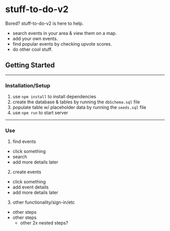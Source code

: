 # stuff-to-do-v2

Bored? stuff-to-do-v2 is here to help.

* search events in your area & view them on a map.
* add your own events.
* find popular events by checking upvote scores.
* do other cool stuff.

## Getting Started

---

### Installation/Setup

1. use `npm install` to install dependencies
2. create the database & tables by running the `dbSchema.sql` file
3. populate table w/ placeholder data by running the `seeds.sql` file
4. use `npm run` to start server

---

### Use

1. find events
  * click something
  * search
  * add more details later
2. create events
  * click something
  * add event details
  * add more details later
3. other functionality/sign-in/etc
  * other steps
  * other steps
    * other 2x nested steps?
